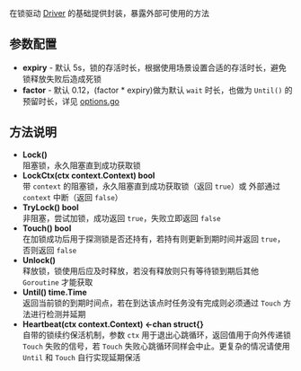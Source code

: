在锁驱动 [Driver](https://github.com/go-locks/distlock/tree/master/driver) 的基础提供封装，暴露外部可使用的方法


## 参数配置

- **expiry** - 默认 5s，锁的存活时长，根据使用场景设置合适的存活时长，避免锁释放失败后造成死锁
- **factor** - 默认 0.12，(factor * expiry)做为默认 `wait` 时长，也做为 `Until()` 的预留时长，详见 [options.go](options.go#L24-L26)


## 方法说明

- **Lock()**  
阻塞锁，永久阻塞直到成功获取锁
- **LockCtx(ctx context.Context) bool**  
带 `context` 的阻塞锁，永久阻塞直到成功获取锁（返回 `true`）或 外部通过 `context` 中断（返回 `false`）
- **TryLock() bool**  
非阻塞，尝试加锁，成功返回 `true`，失败立即返回 `false`
- **Touch() bool**  
在加锁成功后用于探测锁是否还持有，若持有则更新到期时间并返回 `true`，否则返回 `false`
- **Unlock()**  
释放锁，锁使用后应及时释放，若没有释放则只有等待锁到期后其他 `Goroutine` 才能获取
- **Until() time.Time**  
返回当前锁的到期时间点，若在到达该点时任务没有完成则必须通过 `Touch` 方法进行检测并延期
- **Heartbeat(ctx context.Context) <-chan struct{}**  
自带的锁续约保活机制，参数 `ctx` 用于退出心跳循环，返回值用于向外传递锁 `Touch` 失败的信号，若 `Touch` 失败心跳循环同样会中止。更复杂的情况请使用 `Until` 和 `Touch` 自行实现延期保活
